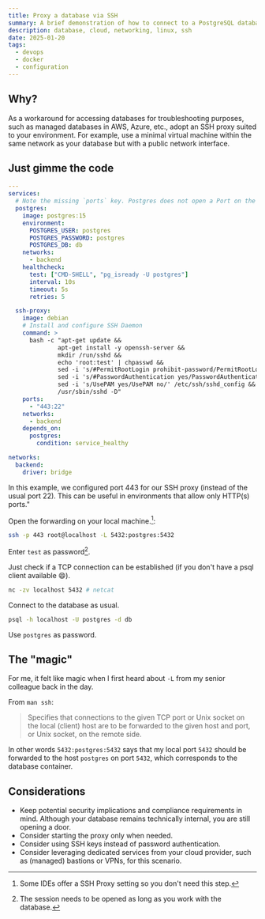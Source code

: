 ```yaml
---
title: Proxy a database via SSH
summary: A brief demonstration of how to connect to a PostgreSQL database via SSH, implemented using Docker Compose.
description: database, cloud, networking, linux, ssh
date: 2025-01-20
tags:
  - devops
  - docker
  - configuration
---
```


## Why?

As a workaround for accessing databases for troubleshooting purposes, such as managed databases in AWS, Azure, etc., adopt an SSH proxy suited to your environment.
For example, use a minimal virtual machine within the same network as your database but with a public network interface.

## Just gimme the code

```yaml
---
services:
  # Note the missing `ports` key. Postgres does not open a Port on the host.
  postgres:
    image: postgres:15
    environment:
      POSTGRES_USER: postgres
      POSTGRES_PASSWORD: postgres
      POSTGRES_DB: db
    networks:
      - backend
    healthcheck:
      test: ["CMD-SHELL", "pg_isready -U postgres"]
      interval: 10s
      timeout: 5s
      retries: 5

  ssh-proxy:
    image: debian
    # Install and configure SSH Daemon
    command: >
      bash -c "apt-get update &&
              apt-get install -y openssh-server &&
              mkdir /run/sshd &&
              echo 'root:test' | chpasswd &&
              sed -i 's/#PermitRootLogin prohibit-password/PermitRootLogin yes/' /etc/ssh/sshd_config &&
              sed -i 's/#PasswordAuthentication yes/PasswordAuthentication yes/' /etc/ssh/sshd_config &&
              sed -i 's/UsePAM yes/UsePAM no/' /etc/ssh/sshd_config &&
              /usr/sbin/sshd -D"
    ports:
      - "443:22"
    networks:
      - backend
    depends_on:
      postgres:
        condition: service_healthy

networks:
  backend:
    driver: bridge
```

In this example, we configured port 443 for our SSH proxy (instead of the usual port 22).
This can be useful in environments that allow only HTTP(s) ports."

Open the forwarding on your local machine.[^1]:

```sh
ssh -p 443 root@localhost -L 5432:postgres:5432
```

Enter `test` as password[^2].

Just check if a TCP connection can be established (if you don't have a psql client available 😄).

```sh
nc -zv localhost 5432 # netcat
```

Connect to the database as usual.

```sh
psql -h localhost -U postgres -d db
```

Use `postgres` as password.

## The "magic"

For me, it felt like magic when I first heard about `-L` from my senior colleague back in the day.

From `man ssh`:

> Specifies that connections to the given TCP port or Unix socket on the local (client) host are to be forwarded to the given host and port, or Unix socket, on the remote side.

In other words `5432:postgres:5432` says that my local port `5432` should be forwarded to the host `postgres` on port `5432`, which corresponds to the database container.

## Considerations

- Keep potential security implications and compliance requirements in mind. Although your database remains technically internal, you are still opening a door.
- Consider starting the proxy only when needed.
- Consider using SSH keys instead of password authentication.
- Consider leveraging dedicated services from your cloud provider, such as (managed) bastions or VPNs, for this scenario.

[^1]: Some IDEs offer a SSH Proxy setting so you don't need this step.

[^2]: The session needs to be opened as long as you work with the database.
